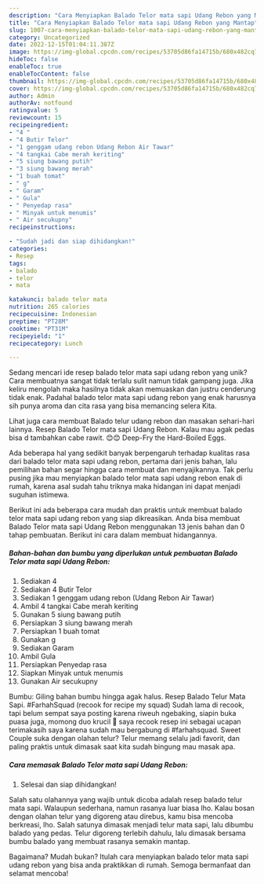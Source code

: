 ```yaml
---
description: "Cara Menyiapkan Balado Telor mata sapi Udang Rebon yang Mantap"
title: "Cara Menyiapkan Balado Telor mata sapi Udang Rebon yang Mantap"
slug: 1007-cara-menyiapkan-balado-telor-mata-sapi-udang-rebon-yang-mantap
category: Uncategorized
date: 2022-12-15T01:04:11.387Z
image: https://img-global.cpcdn.com/recipes/53705d86fa14715b/680x482cq70/balado-telor-mata-sapi-udang-rebon-foto-resep-utama.jpg
hideToc: false
enableToc: true
enableTocContent: false
thumbnail: https://img-global.cpcdn.com/recipes/53705d86fa14715b/680x482cq70/balado-telor-mata-sapi-udang-rebon-foto-resep-utama.jpg
cover: https://img-global.cpcdn.com/recipes/53705d86fa14715b/680x482cq70/balado-telor-mata-sapi-udang-rebon-foto-resep-utama.jpg
author: Admin
authorAv: notfound
ratingvalue: 5
reviewcount: 15
recipeingredient:
- "4 "
- "4 Butir Telor"
- "1 genggam udang rebon Udang Rebon Air Tawar"
- "4 tangkai Cabe merah keriting"
- "5 siung bawang putih"
- "3 siung bawang merah"
- "1 buah tomat"
- " g"
- " Garam"
- " Gula"
- " Penyedap rasa"
- " Minyak untuk menumis"
- " Air secukupny"
recipeinstructions:

- "Sudah jadi dan siap dihidangkan!"
categories:
- Resep
tags:
- balado
- telor
- mata

katakunci: balado telor mata 
nutrition: 265 calories
recipecuisine: Indonesian
preptime: "PT28M"
cooktime: "PT31M"
recipeyield: "1"
recipecategory: Lunch

---
```





Sedang mencari ide resep balado telor mata sapi udang rebon yang unik? Cara membuatnya sangat tidak terlalu sulit namun tidak gampang juga. Jika keliru mengolah maka hasilnya tidak akan memuaskan dan justru cenderung tidak enak. Padahal balado telor mata sapi udang rebon yang enak harusnya sih punya aroma dan cita rasa yang bisa memancing selera Kita.





Lihat juga cara membuat Balado telur udang rebon dan masakan sehari-hari lainnya. Resep Balado Telor mata sapi Udang Rebon. Kalau mau agak pedas bisa d tambahkan cabe rawit. 😊😊 Deep-Fry the Hard-Boiled Eggs.

Ada beberapa hal yang sedikit banyak berpengaruh terhadap kualitas rasa dari balado telor mata sapi udang rebon, pertama dari jenis bahan, lalu pemilihan bahan segar hingga cara membuat dan menyajikannya. Tak perlu pusing jika mau menyiapkan balado telor mata sapi udang rebon enak di rumah, karena asal sudah tahu triknya maka hidangan ini dapat menjadi suguhan istimewa.






Berikut ini ada beberapa cara mudah dan praktis untuk membuat balado telor mata sapi udang rebon yang siap dikreasikan. Anda bisa membuat Balado Telor mata sapi Udang Rebon menggunakan 13 jenis bahan dan 0 tahap pembuatan. Berikut ini cara dalam membuat hidangannya.

<!--inarticleads1-->

##### Bahan-bahan dan bumbu yang diperlukan untuk pembuatan Balado Telor mata sapi Udang Rebon:

1. Sediakan 4 
1. Sediakan 4 Butir Telor
1. Sediakan 1 genggam udang rebon (Udang Rebon Air Tawar)
1. Ambil 4 tangkai Cabe merah keriting
1. Gunakan 5 siung bawang putih
1. Persiapkan 3 siung bawang merah
1. Persiapkan 1 buah tomat
1. Gunakan  g
1. Sediakan  Garam
1. Ambil  Gula
1. Persiapkan  Penyedap rasa
1. Siapkan  Minyak untuk menumis
1. Gunakan  Air secukupny


Bumbu: Giling bahan bumbu hingga agak halus. Resep Balado Telur Mata Sapi. #FarhahSquad (recook for recipe my squad) Sudah lama di recook, tapi belum sempat saya posting karena riweuh ngebaking, siapin buka puasa juga, momong duo krucil 🤭 saya recook resep ini sebagai ucapan terimakasih saya karena sudah mau bergabung di #farhahsquad. Sweet Couple suka dengan olahan telur? Telur memang selalu jadi favorit, dan paling praktis untuk dimasak saat kita sudah bingung mau masak apa. 

<!--inarticleads2-->

##### Cara memasak Balado Telor mata sapi Udang Rebon:


1. Selesai dan siap dihidangkan!

Salah satu olahannya yang wajib untuk dicoba adalah resep balado telur mata sapi. Walaupun sederhana, namun rasanya luar biasa lho. Kalau bosan dengan olahan telur yang digoreng atau direbus, kamu bisa mencoba berkreasi, lho. Salah satunya dimasak menjadi telur mata sapi, lalu dibumbu balado yang pedas. Telur digoreng terlebih dahulu, lalu dimasak bersama bumbu balado yang membuat rasanya semakin mantap. 

Bagaimana? Mudah bukan? Itulah cara menyiapkan balado telor mata sapi udang rebon yang bisa anda praktikkan di rumah. Semoga bermanfaat dan selamat mencoba!
